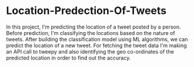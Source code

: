 # Location-Predection-Of-Tweets

In this project, I'm predicting the location of a tweet posted by a person. Before prediction, I'm classifying the locations based on the nature of tweets. After building the classification model using ML algorithms, we can predict the location of a new tweet. For fetching the tweet data I'm making an API call to tweepy and also identifying the geo co-ordinates of the predicted location in order to find out the accuracy.

